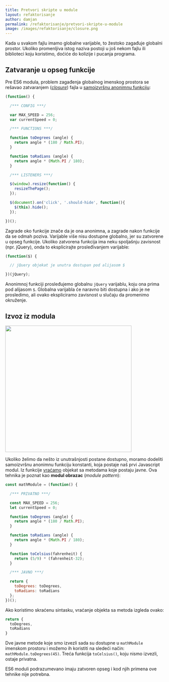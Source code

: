 ```yaml
---
title: Pretvori skripte u module
layout: refaktorisanje
author: damjan
permalink: /refaktorisanje/pretvori-skripte-u-module
image: /images/refaktorisanje/closure.png
---
```


Kada u svakom fajlu imamo globalne varijable, to žestoko zagađuje globalni prostor. Ukoliko promenljiva istog naziva postoji u još nekom fajlu ili biblioteci koju koristimo, doćiće do kolizije i pucanja programa.

## Zatvaranje u opseg funkcije

Pre ES6 modula, problem zagađenja globalnog imenskog prostora se rešavao zatvaranjem (*[closure](https://developer.mozilla.org/en/docs/Web/JavaScript/Closures)*) fajla u [samoizvršnu anonimnu funkciju](https://en.wikipedia.org/wiki/Immediately-invoked_function_expression):

```javascript
(function() {

  /*** CONFIG ***/

  var MAX_SPEED = 256;
  var currentSpeed = 0;

  /*** FUNCTIONS ***/

  function toDegrees (angle) {
    return angle * (180 / Math.PI);
  }

  function toRadians (angle) {
    return angle * (Math.PI / 180);
  }

  /*** LISTENERS ***/

  $(window).resize(function() {
    resizeThePage();
  });

  $(document).on('click', '.should-hide', function(){
    $(this).hide();
  });

})();
```

Zagrade oko funkcije znače da je ona anonimna, a zagrade nakon funkcije da se odmah poziva. Varijable više nisu dostupne globalno, jer su zatvorene u opseg funkcije. Ukoliko zatvorena funkcija ima neku spoljašnju zavisnost (npr. jQuery), onda to eksplicirajte prosleđivanjem varijable:

```javascript
(function($) {

  // jQuery objekat je unutra dostupan pod alijasom $

})(jQuery);
```

Anonimnoj funkciji prosleđujemo globalnu `jQuery` varijablu, koju ona prima pod alijasom `$`. Globalna varijabla će naravno biti dostupna i ako je ne prosledimo, ali ovako ekspliciramo zavisnost u slučaju da promenimo okruženje.

## Izvoz iz modula

<img src='/images/refaktorisanje/closure.png' width='400'>

Ukoliko želimo da nešto iz unutrašnjosti postane dostupno, moramo dodeliti samoizvršnu anonimnu funkciju konstanti, koja postaje naš prvi Javascript modul. Iz funkcije [vraćamo](https://developer.mozilla.org/en/docs/Web/JavaScript/Reference/Statements/return) objekat sa metodama koje postaju javne. Ova tehnika je poznat kao **modul obrazac** (*module pattern*):

```javascript
const mathModule = (function() {

  /*** PRIVATNO ***/

  const MAX_SPEED = 256;
  let currentSpeed = 0;

  function toDegrees (angle) {
    return angle * (180 / Math.PI);
  }

  function toRadians (angle) {
    return angle * (Math.PI / 180);
  }

  function toCelsius(fahrenheit) {
    return (5/9) * (fahrenheit-32);
  }

  /*** JAVNO ***/

  return {
    toDegrees: toDegrees,
    toRadians: toRadians
  };
})();
```

Ako koristimo skraćenu sintasku, vraćanje objekta sa metoda izgleda ovako:

```js
return {
  toDegrees,
  toRadians
}
```

Dve javne metode koje smo izvezli sada su dostupne u `mathModule` imenskom prostoru i možemo ih koristiti na sledeći način: `mathModule.toDegrees(45)`. Treća funkcija `toCelsius()`, koju nismo izvezli, ostaje privatna.

ES6 moduli podrazumevano imaju zatvoren opseg i kod njih primena ove tehnike nije potrebna.
